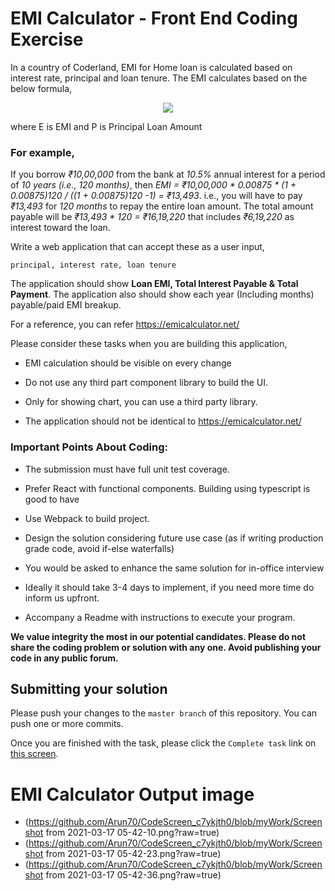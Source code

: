 # EMI Calculator - Front End Coding Exercise

In a country of Coderland, EMI for Home loan is calculated based on interest rate, principal and loan tenure. The EMI calculates based on the below formula,

<p align="center">
  <img src="https://emicalculator.net/wp-content/uploads/emiformula.png">
</p>

where E is EMI and P is Principal Loan Amount

### **For example,**

If you borrow _₹10,00,000_ from the bank at _10.5%_ annual interest for a period of _10 years (i.e., 120 months)_, then _EMI = ₹10,00,000 * 0.00875 * (1 + 0.00875)120 / ((1 + 0.00875)120 -1) = ₹13,493_. i.e., you will have to pay _₹13,493_ for _120 months_ to repay the entire loan amount. The total amount payable will be _₹13,493 \* 120 = ₹16,19,220_ that includes _₹6,19,220_ as interest toward the loan.

Write a web application that can accept these as a user input,

`principal, interest rate, loan tenure`

The application should show **Loan EMI, Total Interest Payable & Total Payment**. The application also should show each year (Including months) payable/paid EMI breakup.

For a reference, you can refer https://emicalculator.net/

Please consider these tasks when you are building this application,

- EMI calculation should be visible on every change

- Do not use any third part component library to build the UI.

- Only for showing chart, you can use a third party library.

- The application should not be identical to https://emicalculator.net/

### **Important Points About Coding:**

- The submission must have full unit test coverage.

- Prefer React with functional components. Building using typescript is good to have

- Use Webpack to build project.

- Design the solution considering future use case (as if writing production grade code, avoid if-else waterfalls)

- You would be asked to enhance the same solution for in-office interview

- Ideally it should take 3-4 days to implement, if you need more time do inform us upfront.

- Accompany a Readme with instructions to execute your program.

**We value integrity the most in our potential candidates. Please do not share the coding problem or solution with any one. Avoid publishing your code in any public forum.**

## Submitting your solution

Please push your changes to the `master branch` of this repository. You can push one or more commits. <br>

Once you are finished with the task, please click the `Complete task` link on <a href="https://app.codescreen.dev/#/codescreentestd2a13286-20c8-485b-8fb9-5480289c0097" target="_blank">this screen</a>.

# EMI Calculator Output image

- (https://github.com/Arun70/CodeScreen_c7ykjth0/blob/myWork/Screenshot from 2021-03-17 05-42-10.png?raw=true)
- (https://github.com/Arun70/CodeScreen_c7ykjth0/blob/myWork/Screenshot from 2021-03-17 05-42-23.png?raw=true)
- (https://github.com/Arun70/CodeScreen_c7ykjth0/blob/myWork/Screenshot from 2021-03-17 05-42-36.png?raw=true)
